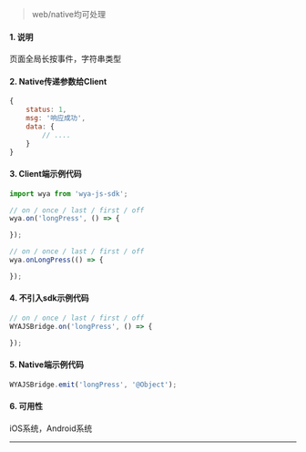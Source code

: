 > web/native均可处理

#### 1. 说明

页面全局长按事件，字符串类型

#### 2. Native传递参数给Client

```javascript
{
	status: 1,
	msg: '响应成功',
	data: {
		// ....
	}
}
```

#### 3. Client端示例代码

```javascript
import wya from 'wya-js-sdk';

// on / once / last / first / off
wya.on('longPress', () => {

});

// on / once / last / first / off
wya.onLongPress(() => {

});
```

#### 4. 不引入sdk示例代码

```javascript
// on / once / last / first / off
WYAJSBridge.on('longPress', () => {

});
```

#### 5. Native端示例代码

```javascript
WYAJSBridge.emit('longPress', '@Object');
```

#### 6. 可用性

iOS系统，Android系统

---------

